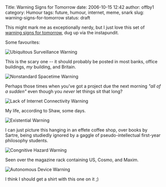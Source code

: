 Title: Warning Signs for Tomorrow
date: 2006-10-15 12:42
author: offby1
category: Humour
tags: future, humour, internet, meme, snark
slug: warning-signs-for-tomorrow
status: draft

This might mark me as exceptionally nerdy, but I just love this set of [warning signs for tomorrow](http://lifeboat.com/ex/warning.signs.for.tomorrow), dug up via the instapundit.

Some favourites:

![Ubiquitous Surveillance Warning](http://offby1.files.wordpress.com/2006/10/ubiquitioussurveillancewarning.jpg)

This is the scary one \-- it should probably be posted in most banks, office buildings, *my* building, and Britain.

![Nonstandard Spacetime Warning](http://offby1.files.wordpress.com/2006/10/nonstandardspacetimewarning.jpg)

Perhaps those times when you've got a project due the next morning *"all of a sudden"* even though you *never* let things sit that long?

![Lack of Internet Connectivity Warning](http://offby1.files.wordpress.com/2006/10/lackofinternetconnectivitywarning.jpg)

My life, according to Shaw, some days.

![Existential Warning](http://offby1.files.wordpress.com/2006/10/existentialthreatwarning.jpg)

I can just picture this hanging in an effete coffee shop, over books by Sartre, being studiedly ignored by a gaggle of pseudo-intellectual first-year philosophy students.

![Congnitive Hazard Warning](http://offby1.files.wordpress.com/2006/10/cognitivehazardwarning.jpg)

Seen over the magazine rack containing US, Cosmo, and Maxim.

![Autonomous Device Warning](http://offby1.files.wordpress.com/2006/10/autonomousdevicewarning.jpg)

I think I should get a shirt with this one on it ;)
